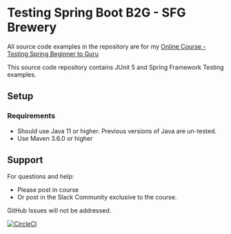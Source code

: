 # Testing Spring Boot B2G - SFG Brewery

All source code examples in the repository are for my [Online Course - Testing Spring Beginner to Guru](https://www.udemy.com/testing-spring-boot-beginner-to-guru/?couponCode=GITHUB_REPO)

This source code repository contains JUnit 5 and Spring Framework Testing examples.

## Setup
### Requirements
* Should use Java 11 or higher. Previous versions of Java are un-tested.
* Use Maven 3.6.0 or higher

## Support
For questions and help:
* Please post in course
* Or post in the Slack Community exclusive to the course.

GitHub Issues will not be addressed.


[![CircleCI](https://circleci.com/gh/gustavonvp/tsbb2b-sfg-brewery-TestLayer/tree/master.svg?style=svg)](https://circleci.com/gh/gustavonvp/tsbb2b-sfg-brewery-TestLayer/tree/master)
